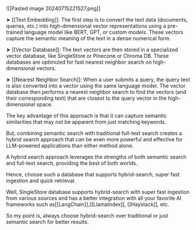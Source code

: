 ![[Pasted image 20240715221527.png]]


➤ [[Text Embedding]]: The first step is to convert the text data (documents, queries, etc.) into high-dimensional vector representations using a pre-trained language model like BERT, GPT, or custom models. These vectors capture the semantic meaning of the text in a dense numerical form.  
  
➤ [[Vector Database]]: The text vectors are then stored in a specialized vector database, like SingleStore or Pinecone or Chroma DB. These databases are optimized for fast nearest neighbor search on high-dimensional vectors.  
  
➤ [[Nearest Neighbor Search]]: When a user submits a query, the query text is also converted into a vector using the same language model. The vector database then performs a nearest neighbor search to find the vectors (and their corresponding text) that are closest to the query vector in the high-dimensional space.  
  
The key advantage of this approach is that it can capture semantic similarities that may not be apparent from just matching keywords.  
  
But, combining semantic search with traditional full-text search creates a hybrid search approach that can be even more powerful and effective for LLM-powered applications than either method alone.  
  
A hybrid search approach leverages the strengths of both semantic search and full-text search, providing the best of both worlds.  
  
Hence, choose such a database that supports hybrid-search, super fast ingestion and quick retrieval.  
  
Well, SingleStore database supports hybrid-search with super fast ingestion from various sources and has a better integration with all your favorite AI frameworks such as[[LangChain]],[[LlamaIndex]], [[Haystack]], etc.  
  
So my point is, always choose hybrid-search over traditional or just semantic search for better results.